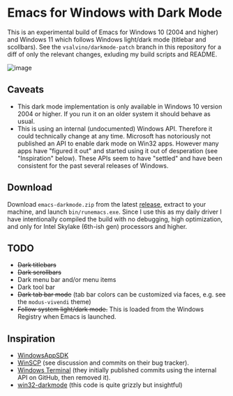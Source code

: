 Emacs for Windows with Dark Mode
================================

This is an experimental build of Emacs for Windows 10 (2004 and
higher) and Windows 11 which follows Windows light/dark mode (titlebar
and scollbars). See the `vsalvino/darkmode-patch` branch in this
repository for a diff of only the relevant changes, exluding my build
scripts and README.

![image](https://user-images.githubusercontent.com/13453401/138581502-b496fe4e-5a49-4017-bac9-d8173469e0e8.png)

Caveats
-------
* This dark mode implementation is only available in Windows 10
  version 2004 or higher. If you run it on an older system it should
  behave as usual.
* This is using an internal (undocumented) Windows API. Therefore it
  could technically change at any time. Microsoft has notoriously not
  published an API to enable dark mode on Win32 apps. However many
  apps have "figured it out" and started using it out of desperation
  (see "Inspiration" below). These APIs seem to have "settled" and
  have been consistent for the past several releases of Windows.

Download
--------
Download `emacs-darkmode.zip` from the latest
[release](https://github.com/vsalvino/emacs/releases), extract to your
machine, and launch `bin/runemacs.exe`. Since I use this as my daily
driver I have intentionally compiled the build with no debugging, high
optimization, and only for Intel Skylake (6th-ish gen) processors and
higher.

TODO
----
* ~~Dark titlebars~~
* ~~Dark scrollbars~~
* Dark menu bar and/or menu items
* Dark tool bar
* ~~Dark tab bar mode~~ (tab bar colors can be customized via faces,
  e.g. see the `modus-vivendi` theme)
* ~~Follow system light/dark mode.~~ This is loaded from the Windows
  Registry when Emacs is launched.

Inspiration
-----------
* [WindowsAppSDK](https://github.com/microsoft/WindowsAppSDK/issues/41)
* [WinSCP](https://winscp.net/tracker/1920) (see discussion and
  commits on their bug tracker).
* [Windows Terminal](https://github.com/microsoft/terminal/commit/bc7eb9611030aed3204aff4e662c318cbf9143a6#diff-e26a93b2aa9fea92ebf24336c4fe6412L19-L22)
  (they initially published commits using the internal API on GitHub,
  then removed it).
* [win32-darkmode](https://github.com/ysc3839/win32-darkmode) (this
  code is quite grizzly but insightful)
